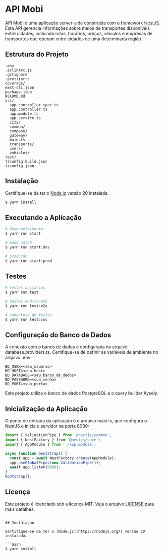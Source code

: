 # API Mobi

API Mobi é uma aplicação server-side construída com o framework [NestJS](https://nestjs.com/). Esta API gerencia informações sobre meios de transportes disponíveis entre cidades, incluindo rotas, horários, preços, veículos e empresas de transportes que operam entre cidades de uma determinada região.

## Estrutura do Projeto

```
.env
.eslintrc.js
.gitignore
.prettierrc
coverage/
nest-cli.json
package.json
README.md
src/
  app.controller.spec.ts
  app.controller.ts
  app.module.ts
  app.service.ts
  city/
  common/
  company/
  gateway/
  main.ts
  transports/
  users/
  vehicles/
test/
tsconfig.build.json
tsconfig.json
```

## Instalação

Certifique-se de ter o [Node.js](https://nodejs.org/) versão 20 instalada.

```bash
$ yarn install
```

## Executando a Aplicação

```bash
# desenvolvimento
$ yarn run start

# modo watch
$ yarn run start:dev

# produção
$ yarn run start:prod
```

## Testes

```bash
# testes unitários
$ yarn run test

# testes end-to-end
$ yarn run test:e2e

# cobertura de testes
$ yarn run test:cov
```

## Configuração do Banco de Dados

A conexão com o banco de dados é configurada no arquivo database.providers.ts. Certifique-se de definir as variáveis de ambiente no arquivo .env:

```
BD_USER=<seu_usuario>
BD_HOST=<seu_host>
BD_DATABASE=<seu_banco_de_dados>
BD_PASSWORD=<sua_senha>
BD_PORT=<sua_porta>
```

Este projeto utiliza o banco de dados PostgreSQL e o query builder Kysely.

## Inicialização da Aplicação

O ponto de entrada da aplicação é o arquivo main.ts, que configura o NestJS e inicia o servidor na porta 8080:

```typescript
import { ValidationPipe } from '@nestjs/common';
import { NestFactory } from '@nestjs/core';
import { AppModule } from './app.module';

async function bootstrap() {
  const app = await NestFactory.create(AppModule);
  app.useGlobalPipes(new ValidationPipe());
  await app.listen(8080);
}
bootstrap();
```

## Licença

Este projeto é licenciado sob a licença MIT. Veja o arquivo [LICENSE](https://github.com/nestjs/nest/blob/master/LICENSE) para mais detalhes.
```

## Instalação

Certifique-se de ter o [Node.js](https://nodejs.org/) versão 20 instalada.

```bash
$ yarn install